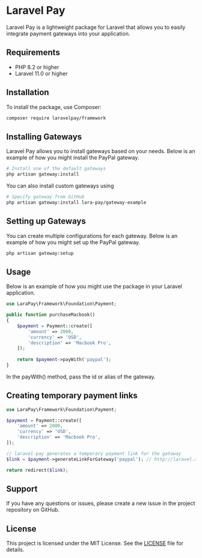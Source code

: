 # Laravel Pay

Laravel Pay is a lightweight package for Laravel that allows you to easily integrate payment gateways into your application.

## Requirements

- PHP 8.2 or higher
- Laravel 11.0 or higher

## Installation

To install the package, use Composer:

```bash
composer require laravelpay/framework
```

## Installing Gateways

Laravel Pay allows you to install gateways based on your needs. Below is an example of how you might install the PayPal gateway.

```bash
# Install one of the default gateways
php artisan gateway:install
```

You can also install custom gateways using
```bash
# Specify gateway from GitHub
php artisan gateway:install lara-pay/gateway-example
```

## Setting up Gateways

You can create multiple configurations for each gateway. Below is an example of how you might set up the PayPal gateway.

```bash
php artisan gateway:setup
```

## Usage

Below is an example of how you might use the package in your Laravel application.

```php
use LaraPay\Framework\Foundation\Payment;

public function purchaseMacbook()
{
    $payment = Payment::create([
        'amount' => 2000,
        'currency' => 'USD',
        'description' => 'Macbook Pro',
    ]);
    
    return $payment->payWith('paypal');
}
```

In the payWith() method, pass the id or alias of the gateway.

## Creating temporary payment links

```php
use LaraPay\Framework\Foundation\Payment;

$payment = Payment::create([
    'amount' => 2000,
    'currency' => 'USD',
    'description' => 'Macbook Pro',
]);

// laravel-pay generates a temporary payment link for the gateway
$link = $payment->generateLinkForGateway('paypal'); // http://laravel.app/payments/pay/awFlSUrsmKsoVtLHQBzLziFFnqoSsXt6

return redirect($link);
```

## Support

If you have any questions or issues, please create a new issue in the project repository on GitHub.

## License

This project is licensed under the MIT License. See the [LICENSE](https://github.com/lara-pay/framework/blob/main/LICENSE) file for details.
